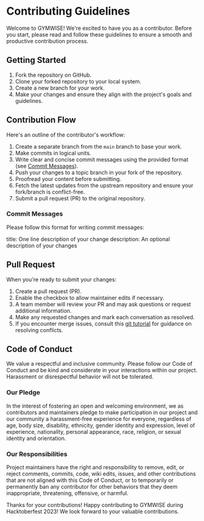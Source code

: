 # Contributing Guidelines

Welcome to GYMWISE! We're excited to have you as a contributor. Before you start, please read and follow these guidelines to ensure a smooth and productive contribution process.

## Getting Started

1. Fork the repository on GitHub.
2. Clone your forked repository to your local system.
3. Create a new branch for your work.
4. Make your changes and ensure they align with the project's goals and guidelines.

## Contribution Flow

Here's an outline of the contributor's workflow:

1. Create a separate branch from the `main` branch to base your work.
2. Make commits in logical units.
3. Write clear and concise commit messages using the provided format (see [Commit Messages](#commit-messages)).
4. Push your changes to a topic branch in your fork of the repository.
5. Proofread your content before submitting.
6. Fetch the latest updates from the upstream repository and ensure your fork/branch is conflict-free.
7. Submit a pull request (PR) to the original repository.

### Commit Messages

Please follow this format for writing commit messages:

title: One line description of your change
<Blank Line>
description: An optional description of your changes


## Pull Request

When you're ready to submit your changes:

1. Create a pull request (PR).
2. Enable the checkbox to allow maintainer edits if necessary.
3. A team member will review your PR and may ask questions or request additional information.
4. Make any requested changes and mark each conversation as resolved.
5. If you encounter merge issues, consult this [git tutorial](https://github.com/skills/resolve-merge-conflicts) for guidance on resolving conflicts.

## Code of Conduct

We value a respectful and inclusive community. Please follow our Code of Conduct and be kind and considerate in your interactions within our project. Harassment or disrespectful behavior will not be tolerated.

### Our Pledge

In the interest of fostering an open and welcoming environment, we as contributors and maintainers pledge to make participation in our project and our community a harassment-free experience for everyone, regardless of age, body size, disability, ethnicity, gender identity and expression, level of experience, nationality, personal appearance, race, religion, or sexual identity and orientation.

### Our Responsibilities

Project maintainers have the right and responsibility to remove, edit, or reject comments, commits, code, wiki edits, issues, and other contributions that are not aligned with this Code of Conduct, or to temporarily or permanently ban any contributor for other behaviors that they deem inappropriate, threatening, offensive, or harmful.

Thanks for your contributions! Happy contributing to GYMWISE during Hacktoberfest 2023! We look forward to your valuable contributions.
